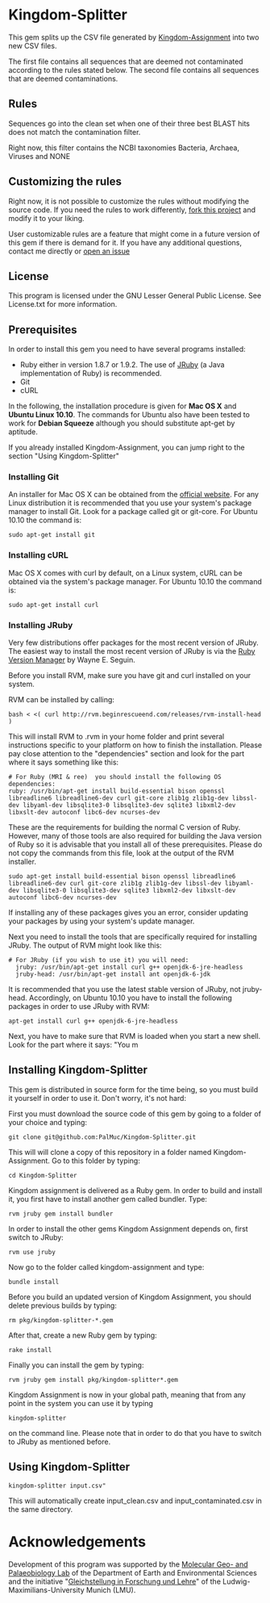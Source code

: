 # Kingdom-Splitter

This gem splits up the CSV file generated by [Kingdom-Assignment](https://github.com/PalMuc/Kingdom-Assignment) into two new CSV files.

The first file contains all sequences that are deemed not contaminated according to the rules stated below. The second file contains all sequences that are deemed contaminations.

## Rules
Sequences go into the clean set when one of their three best BLAST hits does not match the contamination filter.

Right now, this filter contains the NCBI taxonomies Bacteria, Archaea, Viruses and NONE

## Customizing the rules
Right now, it is not possible to customize the rules without modifying the source code.
If you need the rules to work differently, [fork this project](http://help.github.com/fork-a-repo/) and modify it to your liking.

User customizable rules are a feature that might come in a future version of this gem if there is demand for it. If you have any additional questions, contact me directly or [open an issue](https://github.com/PalMuc/Kingdom-Splitter/issues)

## License
This program is licensed under the GNU Lesser General Public License.
See License.txt for more information.

## Prerequisites
In order to install this gem you need to have several programs
installed:

 * Ruby either in version 1.8.7 or 1.9.2. The use of [JRuby](http://www.jruby.org/) (a Java implementation of Ruby) is recommended.
 * Git
 * cURL
 
In the following, the installation procedure is given for **Mac OS X** and **Ubuntu Linux 10.10**. The commands for Ubuntu also have been tested to work for **Debian Squeeze** although you should substitute apt-get by aptitude.

If you already installed Kingdom-Assignment, you can jump right to the section "Using Kingdom-Splitter"

### Installing Git
An installer for Mac OS X can be obtained from the [official website](http://git-scm.com/). For any Linux distribution it is recommended that you use your system's package manager to install Git. Look for a package called git or git-core. For Ubuntu 10.10 the command is:

    sudo apt-get install git
    
### Installing cURL
Mac OS X comes with curl by default, on a Linux system, cURL can be obtained via the system's package manager. For Ubuntu 10.10 the command is:

    sudo apt-get install curl
    
### Installing JRuby
Very few distributions offer packages for the most recent version of JRuby.
The easiest way to install the most recent version of JRuby is via the [Ruby Version Manager](http://rvm.beginrescueend.com/) by Wayne E. Seguin.

Before you install RVM, make sure you have git and curl installed on your system.

RVM can be installed by calling:

    bash < <( curl http://rvm.beginrescueend.com/releases/rvm-install-head )

This will install RVM to .rvm in your home folder and print several instructions specific to your platform on how to finish the installation. Please pay close attention to the "dependencies" section and look for the part where it says something like this:

    # For Ruby (MRI & ree)  you should install the following OS dependencies:
    ruby: /usr/bin/apt-get install build-essential bison openssl libreadline6 libreadline6-dev curl git-core zlib1g zlib1g-dev libssl-dev libyaml-dev libsqlite3-0 libsqlite3-dev sqlite3 libxml2-dev libxslt-dev autoconf libc6-dev ncurses-dev

These are the requirements for building the normal C version of Ruby. However, many of those tools are also required for building the Java version of Ruby so it is advisable that you install all of these prerequisites. Please do not copy the commands from this file, look at the output of the RVM installer.

    sudo apt-get install build-essential bison openssl libreadline6 libreadline6-dev curl git-core zlib1g zlib1g-dev libssl-dev libyaml-dev libsqlite3-0 libsqlite3-dev sqlite3 libxml2-dev libxslt-dev autoconf libc6-dev ncurses-dev

If installing any of these packages gives you an error, consider updating your packages by using your system's update manager.

Next you need to install the tools that are specifically required for installing JRuby. The output of RVM might look like this:

    # For JRuby (if you wish to use it) you will need:
      jruby: /usr/bin/apt-get install curl g++ openjdk-6-jre-headless
      jruby-head: /usr/bin/apt-get install ant openjdk-6-jdk

It is recommended that you use the latest stable version of JRuby, not jruby-head. Accordingly, on Ubuntu 10.10 you have to install the following packages in order to use JRuby with RVM:

    apt-get install curl g++ openjdk-6-jre-headless
    
Next, you have to make sure that RVM is loaded when you start a new shell. Look for the part where it says: "You m

## Installing Kingdom-Splitter
This gem is distributed in source form for the time being, so you must build it yourself in order to use it. Don't worry, it's not hard:

First you must download the source code of this gem by going to a folder of your choice and typing:

    git clone git@github.com:PalMuc/Kingdom-Splitter.git

This will will clone a copy of this repository in a folder named Kingdom-Assignment. Go to this folder by typing:

    cd Kingdom-Splitter

Kingdom assignment is delivered as a Ruby gem. In order to build and install it, you first have to install another gem called bundler. Type:

    rvm jruby gem install bundler

In order to install the other gems Kingdom Assignment depends on, first switch to JRuby:
    
    rvm use jruby

Now go to the folder called kingdom-assignment and type:

    bundle install

Before you build an updated version of Kingdom Assignment, you should
delete previous builds by typing:

    rm pkg/kingdom-splitter-*.gem

After that, create a new Ruby gem by typing:

    rake install
    
Finally you can install the gem by typing:

    rvm jruby gem install pkg/kingdom-splitter*.gem
    
Kingdom Assignment is now in your global path, meaning that from any point in the system you can use it by typing

    kingdom-splitter
    
on the command line. Please note that in order to do that you have to switch to JRuby as mentioned before.

## Using Kingdom-Splitter

    kingdom-splitter input.csv"

This will automatically create input\_clean.csv and input\_contaminated.csv in the same directory.

# Acknowledgements
Development of this program was supported by the [Molecular Geo- and Palaeobiology Lab](http://www.mol-palaeo.de/) of the Department of Earth and Environmental Sciences and the initiative "[Gleichstellung in Forschung und Lehre](http://www.frauenbeauftragte.uni-muenchen.de/foerdermoegl/lmu1/tg73/index.html)" of the Ludwig-Maximilians-University Munich (LMU).
